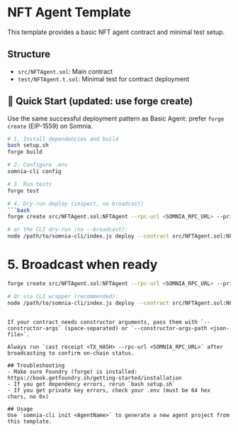 # NFT Agent Template

This template provides a basic NFT agent contract and minimal test setup.

## Structure
- `src/NFTAgent.sol`: Main contract
- `test/NFTAgent.t.sol`: Minimal test for contract deployment

## 🚀 Quick Start (updated: use forge create)

Use the same successful deployment pattern as Basic Agent: prefer `forge create` (EIP-1559) on Somnia.

```bash
# 1. Install dependencies and build
bash setup.sh
forge build

# 2. Configure .env
somnia-cli config

# 3. Run tests
forge test

# 4. Dry-run deploy (inspect, no broadcast)
```bash
forge create src/NFTAgent.sol:NFTAgent --rpc-url <SOMNIA_RPC_URL> --private-key <PRIVATE_KEY> --gas-limit 13000000 -vvvv

# or the CLI dry-run (no --broadcast):
node /path/to/somnia-cli/index.js deploy --contract src/NFTAgent.sol:NFTAgent --gas-limit 13000000
```

# 5. Broadcast when ready
```bash
forge create src/NFTAgent.sol:NFTAgent --rpc-url <SOMNIA_RPC_URL> --private-key <PRIVATE_KEY> --gas-limit 13000000 --broadcast

# Or via CLI wrapper (recommended):
node /path/to/somnia-cli/index.js deploy --contract src/NFTAgent.sol:NFTAgent --gas-limit 13000000 --broadcast
```
```

If your contract needs constructor arguments, pass them with `--constructor-args` (space-separated) or `--constructor-args-path <json-file>`.

Always run `cast receipt <TX_HASH> --rpc-url <SOMNIA_RPC_URL>` after broadcasting to confirm on-chain status.

## Troubleshooting
- Make sure Foundry (forge) is installed: https://book.getfoundry.sh/getting-started/installation
- If you get dependency errors, rerun `bash setup.sh`
- If you get private key errors, check your .env (must be 64 hex chars, no 0x)

## Usage
Use `somnia-cli init <AgentName>` to generate a new agent project from this template.
